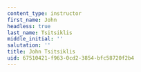 ```yaml
---
content_type: instructor
first_name: John
headless: true
last_name: Tsitsiklis
middle_initial: ''
salutation: ''
title: John Tsitsiklis
uid: 67510421-f963-0cd2-3854-bfc58720f2b4
---
```

